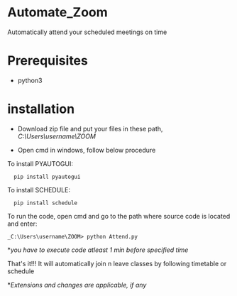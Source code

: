 # Automate_Zoom
Automatically attend your scheduled meetings on time

# Prerequisites
* python3

# installation
* Download zip file and put your files in these path,
    _C:\Users\username\ZOOM_
    
* Open cmd in windows, follow below procedure

To install PYAUTOGUI:

      pip install pyautogui

To install SCHEDULE:

      pip install schedule
      
To run the code, open cmd and go to the path where source code is located and enter:

    _C:\Users\username\ZOOM> python Attend.py
    
*_you have to execute code atleast 1 min before specified time_

That's it!!!
It will automatically join n leave classes by following timetable or schedule

*_Extensions and changes are applicable, if any_
